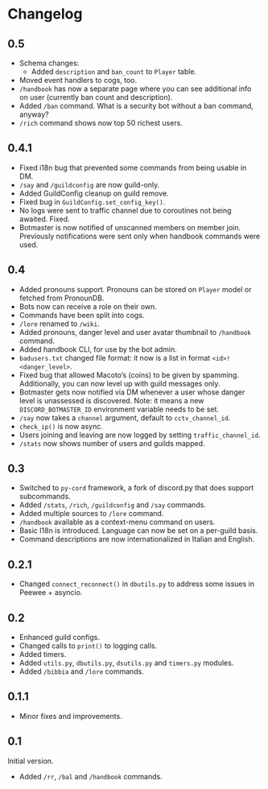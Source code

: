 # Changelog

## 0.5

+ Schema changes: 
  + Added `description` and `ban_count` to `Player` table.
+ Moved event handlers to cogs, too.
+ `/handbook` has now a separate page where you can see additional info on user
  (currently ban count and description).
+ Added `/ban` command. What is a security bot without a ban command, anyway?
+ `/rich` command shows now top 50 richest users.

## 0.4.1

+ Fixed i18n bug that prevented some commands from being usable in DM.
+ `/say` and `/guildconfig` are now guild-only.
+ Added GuildConfig cleanup on guild remove.
+ Fixed bug in `GuildConfig.set_config_key()`.
+ No logs were sent to traffic channel due to coroutines not being awaited. Fixed.
+ Botmaster is now notified of unscanned members on member join. Previously notifications
  were sent only when handbook commands were used.

## 0.4

+ Added pronouns support. Pronouns can be stored on `Player` model or fetched from PronounDB.
+ Bots now can receive a role on their own.
+ Commands have been split into cogs.
+ `/lore` renamed to `/wiki`.
+ Added pronouns, danger level and user avatar thumbnail to `/handbook` command.
+ Added handbook CLI, for use by the bot admin.
+ `badusers.txt` changed file format: it now is a list in format `<id>!<danger_level>`.
+ Fixed bug that allowed Macoto’s (coins) to be given by spamming. Additionally, you can now level up
  with guild messages only.
+ Botmaster gets now notified via DM whenever a user whose danger level is unassessed is discovered.
  Note: it means a new `DISCORD_BOTMASTER_ID` environment variable needs to be set.
+ `/say` now takes a `channel` argument, default to `cctv_channel_id`.
+ `check_ip()` is now async.
+ Users joining and leaving are now logged by setting `traffic_channel_id`.
+ `/stats` now shows number of users and guilds mapped.

## 0.3

+ Switched to `py-cord` framework, a fork of discord.py that does support subcommands.
+ Added `/stats`, `/rich`, `/guildconfig` and `/say` commands.
+ Added multiple sources to `/lore` command.
+ `/handbook` available as a context-menu command on users.
+ Basic I18n is introduced. Language can now be set on a per-guild basis.
+ Command descriptions are now internationalized in Italian and English.

## 0.2.1

+ Changed `connect_reconnect()` in `dbutils.py` to address some issues in Peewee + asyncio.

## 0.2

+ Enhanced guild configs.
+ Changed calls to `print()` to logging calls.
+ Added timers.
+ Added `utils.py`, `dbutils.py`, `dsutils.py` and `timers.py` modules.
+ Added `/bibbia` and `/lore` commands.

## 0.1.1

+ Minor fixes and improvements.

## 0.1

Initial version.
+ Added `/rr`, `/bal` and `/handbook` commands.